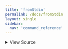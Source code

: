 ```yaml
---
title: 'fromStdin'
permalink: /docs/fromStdin
layout: single
sidebar:
  nav: 'command_reference'
---
```




<details>
  <summary>View Source</summary>

{% highlight sh %}

local stdinSource="$1"
shift

local command="$1"
shift

!fn --shellpen-private writeDSL $command "$@"

# Chomp the newline and replace it with ' < "path"newline'
__SHELLPEN_SOURCES_TEXTS[$SHELLPEN_PEN_INDEX]="${__SHELLPEN_SOURCES_TEXTS[$SHELLPEN_PEN_INDEX]/%$NEWLINE/ < $stdinSource$NEWLINE}"
{% endhighlight %}

</details>









